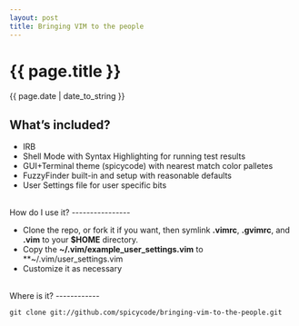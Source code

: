 ```yaml
---
layout: post
title: Bringing VIM to the people
---
```

{{ page.title }}
================
<p class="meta">{{ page.date | date_to_string }}</p>

What’s included?
----------------

- IRB
- Shell Mode with Syntax Highlighting for running test results
- GUI+Terminal theme (spicycode) with nearest match color palletes
- FuzzyFinder built-in and setup with reasonable defaults
- User Settings file for user specific bits
  
<br />  
How do I use it?
----------------

- Clone the repo, or fork it if you want, then symlink **.vimrc**, **.gvimrc**, and **.vim** to your **$HOME** directory.
- Copy the **~/.vim/example_user_settings.vim** to **~/.vim/user_settings.vim
- Customize it as necessary

<br />
Where is it?
------------

    git clone git://github.com/spicycode/bringing-vim-to-the-people.git